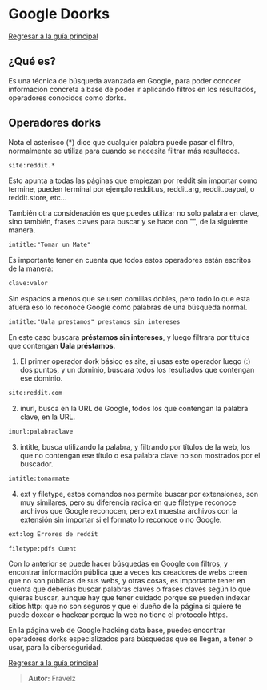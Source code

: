 # Google Doorks

[Regresar a la guía principal](./../readme.md#6-osint)

## ¿Qué es?

Es una técnica de búsqueda avanzada en Google, para poder conocer información concreta a base de poder ir aplicando filtros en los resultados, operadores conocidos como dorks.

## Operadores dorks

Nota el asterisco (*) dice que cualquier palabra puede pasar el filtro, normalmente se utiliza para cuando se necesita filtrar más resultados.

``` txt
site:reddit.*
```

Esto apunta a todas las páginas que empiezan por reddit sin importar como termine, pueden terminal por ejemplo reddit.us, reddit.arg, reddit.paypal, o reddit.store, etc...

También otra consideración es que puedes utilizar no solo palabra en clave, sino también, frases claves para buscar y se hace con "", de la siguiente manera.

``` txt
intitle:"Tomar un Mate"
```

Es importante tener en cuenta que todos estos operadores están escritos de la manera:

``` txt
clave:valor
```

Sin espacios a menos que se usen comillas dobles, pero todo lo que esta afuera eso lo reconoce Google como palabras de una búsqueda normal.

``` txt
intitle:"Uala prestamos" prestamos sin intereses
```

En este caso buscara **préstamos sin intereses**, y luego filtrara por títulos que contengan **Uala préstamos**.

1. El primer operador dork básico es site, si usas este operador luego (:) dos puntos, y un dominio, buscara todos los resultados que contengan ese dominio.

``` txt
site:reddit.com
```

2. inurl, busca en la URL de Google, todos los que contengan la palabra clave, en la URL.

``` txt
inurl:palabraclave
```

3. intitle, busca utilizando la palabra, y filtrando por títulos de la web, los que no contengan ese título o esa palabra clave no son mostrados por el buscador.

``` txt
intitle:tomarmate
```

4. ext y filetype, estos comandos nos permite buscar por extensiones, son muy similares, pero su diferencia radica en que filetype reconoce archivos que Google reconocen, pero ext muestra archivos con la extensión sin importar si el formato lo reconoce o no Google.

``` txt
ext:log Errores de reddit
```

``` txt
filetype:pdfs Cuent
```

Con lo anterior se puede hacer búsquedas en Google con filtros, y encontrar información pública que a veces los creadores de webs creen que no son públicas de sus webs, y otras cosas, es importante tener en cuenta que deberías buscar palabras claves o frases claves según lo que quieras buscar, aunque hay que tener cuidado porque se pueden indexar sitios http: que no son seguros y que el dueño de la página si quiere te puede doxear o hackear porque la web no tiene el protocolo https.

En la página web de Google hacking data base, puedes encontrar operadores dorks especializados para búsquedas que se llegan, a tener o usar, para la ciberseguridad.

[Regresar a la guía principal](./../readme.md#6-osint)

> **Autor:** Fravelz
